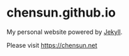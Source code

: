 # chensun.github.io

My personal website powered by [Jekyll](https://github.com/jekyll/jekyll).

Please visit https://chensun.net
